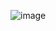 ![image](https://user-images.githubusercontent.com/108905023/231495666-317de902-341f-4a9d-b2e3-8451cd63d92b.png)
